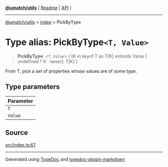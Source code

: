 [**@umatch/utils**](../../README.md) ( [Readme](../../README.md) \| [API](../../API.md) )

---

[@umatch/utils](../../API.md) > [index](../README.md) > PickByType

# Type alias: PickByType`<T, Value>`

> **PickByType**: \<`T`, `Value`\> \{ [K in keyof T as T[K] extends Value \| undefined ? K : never]: T[K] }

From T, pick a set of properties whose values are of some type.

## Type parameters

| Parameter |
| :-------- |
| `T`       |
| `Value`   |

## Source

[src/index.ts:67](https://github.com/umatch-oficial/utils/blob/a9008ad/src/index.ts#L67)

---

Generated using [TypeDoc](https://typedoc.org/) and [typedoc-plugin-markdown](https://www.npmjs.com/package/typedoc-plugin-markdown)

